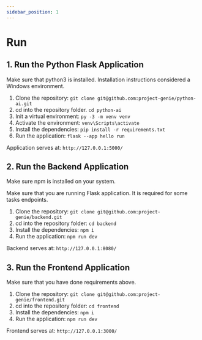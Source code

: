 ```yaml
---
sidebar_position: 1
---
```


# Run

## 1. Run the Python Flask Application

Make sure that python3 is installed. Installation instructions considered a Windows environment.

1. Clone the repository: `git clone git@github.com:project-genie/python-ai.git`
2. cd into the repository folder. `cd python-ai`
3. Init a virtual environment: `py -3 -m venv venv`
4. Activate the environment: `venv\Scripts\activate`
5. Install the dependencies: `pip install -r requirements.txt`
6. Run the application: `flask --app hello run`

Application serves at: `http://127.0.0.1:5000/`

## 2. Run the Backend Application

Make sure npm is installed on your system.

Make sure that you are running Flask application. It is required for some tasks endpoints.

1. Clone the repository: `git clone git@github.com:project-genie/backend.git`
2. cd into the repository folder: `cd backend`
3. Install the dependencies: `npm i`
4. Run the application: `npm run dev`

Backend serves at: `http://127.0.0.1:8080/`

## 3. Run the Frontend Application

Make sure that you have done requirements above.

1. Clone the repository: `git clone git@github.com:project-genie/frontend.git`
2. cd into the repository folder: `cd frontend`
3. Install the dependencies: `npm i`
4. Run the application: `npm run dev`

Frontend serves at: `http://127.0.0.1:3000/`
